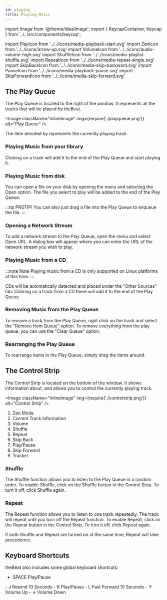 ```yaml
---
id: playing
title: Playing Music
---
```


import Image from '@theme/IdealImage';
import { KeycapContainer, Keycap } from '../../src/components/keycap';

import PlayIcon from '../../icons/media-playback-start.svg'
import ZenIcon from '../../icons/arrow-up.svg'
import VolumeIcon from '../../icons/audio-volume-high.svg'
import ShuffleIcon from '../../icons/media-playlist-shuffle.svg'
import RepeatIcon from '../../icons/media-repeat-single.svg'
import SkipBackIcon from '../../icons/media-skip-backward.svg'
import PauseIcon from '../../icons/media-playback-pause.svg'
import SkipForwardIcon from '../../icons/media-skip-forward.svg'

## The Play Queue

The Play Queue is located to the right of the window. It represents all the tracks that will be played by theBeat.

<Image className="inlineImage" img={require('./playqueue.png')} alt="Play Queue" />

The item denoted by <PlayIcon /> represents the currently playing track.

### Playing Music from your library

Clicking on a track will add it to the end of the Play Queue and start playing it.

### Playing Music from disk

You can open a file on your disk by opening the menu and selecting the Open option. The file you select to play will be added to the end of the Play Queue.

:::tip PROTIP!
You can also just drag a file into the Play Queue to enqueue the file.
:::

### Opening a Network Stream

To add a network stream to the Play Queue, open the menu and select Open URL. A dialog box will appear where you can enter the URL of the network stream you wish to play.

### Playing Music from a CD

:::note Note
Playing music from a CD is only supported on Linux platforms at this time.
:::

CDs will be automatically detected and placed under the "Other Sources" tab. Clicking on a track from a CD there will add it to the end of the Play Queue.

### Removing Music from the Play Queue

To remove a track from the Play Queue, right click on the track and select the "Remove from Queue" option. To remove everything from the play queue, you can use the "Clear Queue" option.

### Rearranging the Play Queue

To rearrange items in the Play Queue, simply drag the items around.

## The Control Strip

The Control Strip is located on the bottom of the window. It shows information about, and allows you to control the currently playing track.

<Image className="inlineImage" img={require('./controlstrip.png')} alt="Control Strip" />

1. <ZenIcon /> Zen Mode
2. Current Track Information
3. <VolumeIcon /> Volume
4. <ShuffleIcon /> Shuffle
5. <RepeatIcon /> Repeat
6. <SkipBackIcon /> Skip Back
7. <PlayIcon /><PauseIcon /> Play/Pause
8. <SkipForwardIcon /> Skip Forward
9. Tracker

### Shuffle

The Shuffle function allows you to listen to the Play Queue in a random order. To enable Shuffle, click on the <ShuffleIcon alt="Shuffle Button" /> Shuffle button in the Control Strip. To turn it off, click <ShuffleIcon alt="Shuffle Button" /> Shuffle again.

### Repeat

The Repeat function allows you to listen to one track repeatedly. The track will repeat until you turn off the Repeat function. To enable Repeat, click on the <RepeatIcon alt="Repeat Button" /> Repeat button in the Control Strip. To turn it off, click <RepeatIcon alt="Repeat Button" /> Repeat again.

If both Shuffle and Repeat are turned on at the same time, Repeat will take precedence.

## Keyboard Shortcuts

theBeat also includes some global keyboard shortcuts:
- <KeycapContainer>
    <Keycap>SPACE</Keycap> Play/Pause
</KeycapContainer>
- <KeycapContainer>
    <Keycap>J</Keycap> Rewind 10 Seconds
</KeycapContainer>
- <KeycapContainer>
    <Keycap>K</Keycap> Play/Pause
</KeycapContainer>
- <KeycapContainer>
    <Keycap>L</Keycap> Fast Forward 10 Seconds
</KeycapContainer>
- <KeycapContainer>
    <Keycap>↑</Keycap> Volume Up
</KeycapContainer>
- <KeycapContainer>
    <Keycap>↓</Keycap> Volume Down
</KeycapContainer>